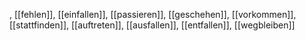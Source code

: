 , [[fehlen]], [[einfallen]], [[passieren]], [[geschehen]], [[vorkommen]], [[stattfinden]], [[auftreten]], [[ausfallen]], [[entfallen]], [[wegbleiben]]